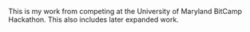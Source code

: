 This is my work from competing at the University of Maryland BitCamp Hackathon.
This also includes later expanded work.
